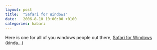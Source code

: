 ```yaml
---
layout: post
title:  "Safari for Windows"
date:   2006-8-10 10:00:00 +0100
categories: habari
---
```

Here is one for all of you windows people out there, <a href="http://www.getwebkit.org/">Safari for Windows</a> (kinda...)